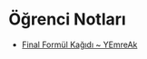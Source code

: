 # Öğrenci Notları

<!--Index-->

- [Final Formül Kağıdı ~ YEmreAk](./%C3%96%C4%9Frenci%20Notlar%C4%B1/Final%20Form%C3%BCl%20Ka%C4%9F%C4%B1d%C4%B1%20~%20YEmreAk.pdf)

<!--Index-->
